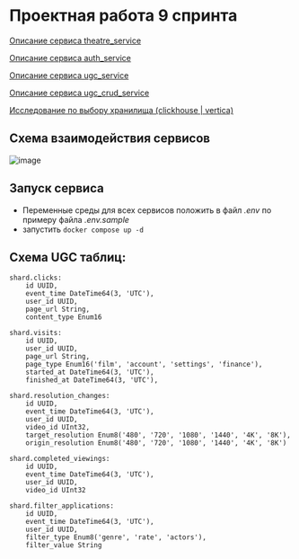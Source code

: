 # Проектная работа 9 спринта

[Описание сервиса theatre_service](./theatre_service/README.md)

[Описание сервиса auth_service](./auth_service/README.md)

[Описание сервиса ugc_service](./ugc_service/README.md)

[Описание сервиса ugc_crud_service](./ugc_crud_service/README.md)

[Исследование по выбору хранилища (clickhouse | vertica)](./storage_test/readme.md)

## Схема взаимодействия сервисов

![image](https://github.com/user-attachments/assets/229c5054-f4ad-47e9-87b3-a6613848fe80)

## Запуск сервиса

- Переменные среды для всех сервисов положить в файл *.env* по примеру файла *.env.sample*
- запустить `docker compose up -d`

## Схема UGC таблиц:

```
shard.clicks:
    id UUID,
    event_time DateTime64(3, 'UTC'),
    user_id UUID,
    page_url String,
    content_type Enum16
```

```
shard.visits:
    id UUID,
    user_id UUID,
    page_url String,
    page_type Enum16('film', 'account', 'settings', 'finance'),
    started_at DateTime64(3, 'UTC'),
    finished_at DateTime64(3, 'UTC'),
```

```
shard.resolution_changes:
    id UUID,
    event_time DateTime64(3, 'UTC'),
    user_id UUID,
    video_id UInt32,
    target_resolution Enum8('480', '720', '1080', '1440', '4K', '8K'),
    origin_resolution Enum8('480', '720', '1080', '1440', '4K', '8K')
```

```
shard.completed_viewings:
    id UUID,
    event_time DateTime64(3, 'UTC'),
    user_id UUID,
    video_id UInt32
```

```
shard.filter_applications:
    id UUID,
    event_time DateTime64(3, 'UTC'),
    user_id UUID,
    filter_type Enum8('genre', 'rate', 'actors'),
    filter_value String
```
